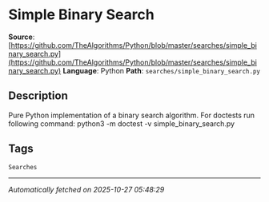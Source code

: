 # Simple Binary Search

**Source**: [https://github.com/TheAlgorithms/Python/blob/master/searches/simple_binary_search.py](https://github.com/TheAlgorithms/Python/blob/master/searches/simple_binary_search.py)
**Language**: Python
**Path**: `searches/simple_binary_search.py`

## Description

Pure Python implementation of a binary search algorithm.
For doctests run following command:
python3 -m doctest -v simple_binary_search.py

## Tags

`Searches`

---

*Automatically fetched on 2025-10-27 05:48:29*
